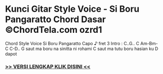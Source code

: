 
 # Kunci Gitar Style Voice - Si Boru Pangaratto Chord Dasar ©ChordTela.com ozrd1


Chord Style Voice Si Boru Pangaratto Capo ♪ fret 3 Intro : C..G.. C Am-Bm-C C-D.. G saut ma boru na sinitta ni rohami C saut ma tutu boru hasian ku D dapot

###  <a href="https://shortlighzx.web.app?sq=Kunci Gitar Style Voice - Si Boru Pangaratto Chord Dasar ©ChordTela.com"> >> VERSI LENGKAP KLIK DISINI << </a>
